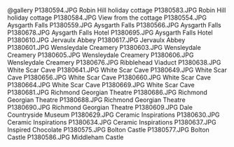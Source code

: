 @gallery
P1380594.JPG		Robin Hill holiday cottage
P1380583.JPG		Robin Hill holiday cottage
P1380584.JPG		View from the cottage
P1380554.JPG		Aysgarth Falls
P1380559.JPG		Aysgarth Falls
P1380566.JPG		Aysgarth Falls
P1380678.JPG		Aysgarth Falls Hotel
P1380695.JPG		Aysgarth Falls Hotel
P1380610.JPG		Jervaulx Abbey
P1380617.JPG		Jervaulx Abbey
P1380601.JPG		Wensleydale Creamery
P1380603.JPG		Wensleydale Creamery
P1380605.JPG		Wensleydale Creamery
P1380606.JPG		Wensleydale Creamery
P1380676.JPG		Ribblehead Viaduct
P1380638.JPG		White Scar Cave
P1380641.JPG		White Scar Cave
P1380649.JPG		White Scar Cave
P1380656.JPG		White Scar Cave
P1380660.JPG		White Scar Cave
P1380664.JPG		White Scar Cave
P1380669.JPG		White Scar Cave
P1380681.JPG		Richmond Georgian Theatre
P1380686.JPG		Richmond Georgian Theatre
P1380688.JPG		Richmond Georgian Theatre
P1380690.JPG		Richmond Georgian Theatre
P1380609.JPG		Dale Countryside Museum
P1380629.JPG		Ceramic Inspirations
P1380630.JPG		Ceramic Inspirations
P1380634.JPG		Ceramic Inspirations
P1380637.JPG		Inspired Chocolate
P1380575.JPG		Bolton Castle
P1380577.JPG		Bolton Castle
P1380586.JPG		Middleham Castle
